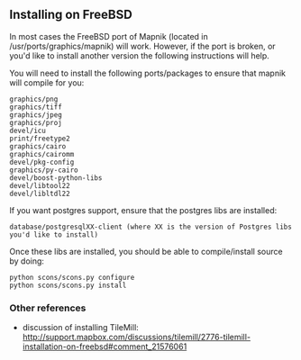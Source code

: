 ## Installing on FreeBSD

In most cases the FreeBSD port of Mapnik (located in /usr/ports/graphics/mapnik) will work. However, if the port is broken, or you'd like to install another version the following instructions will help.

You will need to install the following ports/packages to ensure that mapnik will compile for you:

    graphics/png
    graphics/tiff
    graphics/jpeg
    graphics/proj
    devel/icu
    print/freetype2
    graphics/cairo
    graphics/cairomm
    devel/pkg-config
    graphics/py-cairo
    devel/boost-python-libs
    devel/libtool22
    devel/libltdl22

If you want postgres support, ensure that the postgres libs are installed:


    database/postgresqlXX-client (where XX is the version of Postgres libs you'd like to install)

Once these libs are installed, you should be able to compile/install source by doing:


    python scons/scons.py configure
    python scons/scons.py install

### Other references

 - discussion of installing TileMill: http://support.mapbox.com/discussions/tilemill/2776-tilemill-installation-on-freebsd#comment_21576061